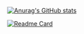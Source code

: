 <!-- GitHub 统计卡片 -->
[![Anurag's GitHub stats](https://github-readme-stats.vercel.app/api?username=AngularBaby-Undefined&show_icons=true&count_private=true&theme=dracula&locale=cn&hide_border=true&bg_color=62deg,8EC5FC,E0C3FC&hide_title=true&include_all_commits=true)](https://github.com/anuraghazra/github-readme-stats)

[![Readme Card](https://github-readme-stats.vercel.app/api/pin/?username=AngularBaby-Undefined&repo=github-readme-stats)](https://github.com/anuraghazra/github-readme-stats)

<!-- 隐藏指定统计 -->
<!-- ![Anurag's GitHub stats](https://github-readme-stats.vercel.app/api?username=AngularBaby-Undefined&hide=contribs,prs) -->

<!-- 将私人项目贡献添加到总提交计数中 -->
<!-- ![Anurag's GitHub stats](https://github-readme-stats.vercel.app/api?username=anuraghazra&count_private=true) -->

